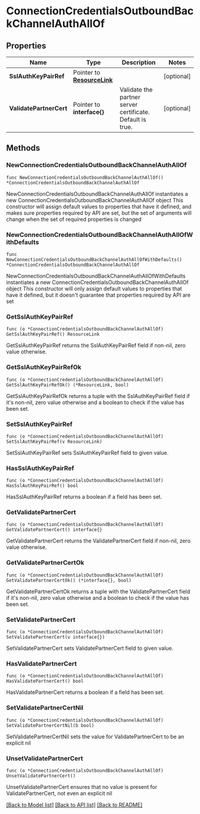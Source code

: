 # ConnectionCredentialsOutboundBackChannelAuthAllOf

## Properties

Name | Type | Description | Notes
------------ | ------------- | ------------- | -------------
**SslAuthKeyPairRef** | Pointer to [**ResourceLink**](ResourceLink.md) |  | [optional] 
**ValidatePartnerCert** | Pointer to **interface{}** | Validate the partner server certificate. Default is true. | [optional] 

## Methods

### NewConnectionCredentialsOutboundBackChannelAuthAllOf

`func NewConnectionCredentialsOutboundBackChannelAuthAllOf() *ConnectionCredentialsOutboundBackChannelAuthAllOf`

NewConnectionCredentialsOutboundBackChannelAuthAllOf instantiates a new ConnectionCredentialsOutboundBackChannelAuthAllOf object
This constructor will assign default values to properties that have it defined,
and makes sure properties required by API are set, but the set of arguments
will change when the set of required properties is changed

### NewConnectionCredentialsOutboundBackChannelAuthAllOfWithDefaults

`func NewConnectionCredentialsOutboundBackChannelAuthAllOfWithDefaults() *ConnectionCredentialsOutboundBackChannelAuthAllOf`

NewConnectionCredentialsOutboundBackChannelAuthAllOfWithDefaults instantiates a new ConnectionCredentialsOutboundBackChannelAuthAllOf object
This constructor will only assign default values to properties that have it defined,
but it doesn't guarantee that properties required by API are set

### GetSslAuthKeyPairRef

`func (o *ConnectionCredentialsOutboundBackChannelAuthAllOf) GetSslAuthKeyPairRef() ResourceLink`

GetSslAuthKeyPairRef returns the SslAuthKeyPairRef field if non-nil, zero value otherwise.

### GetSslAuthKeyPairRefOk

`func (o *ConnectionCredentialsOutboundBackChannelAuthAllOf) GetSslAuthKeyPairRefOk() (*ResourceLink, bool)`

GetSslAuthKeyPairRefOk returns a tuple with the SslAuthKeyPairRef field if it's non-nil, zero value otherwise
and a boolean to check if the value has been set.

### SetSslAuthKeyPairRef

`func (o *ConnectionCredentialsOutboundBackChannelAuthAllOf) SetSslAuthKeyPairRef(v ResourceLink)`

SetSslAuthKeyPairRef sets SslAuthKeyPairRef field to given value.

### HasSslAuthKeyPairRef

`func (o *ConnectionCredentialsOutboundBackChannelAuthAllOf) HasSslAuthKeyPairRef() bool`

HasSslAuthKeyPairRef returns a boolean if a field has been set.

### GetValidatePartnerCert

`func (o *ConnectionCredentialsOutboundBackChannelAuthAllOf) GetValidatePartnerCert() interface{}`

GetValidatePartnerCert returns the ValidatePartnerCert field if non-nil, zero value otherwise.

### GetValidatePartnerCertOk

`func (o *ConnectionCredentialsOutboundBackChannelAuthAllOf) GetValidatePartnerCertOk() (*interface{}, bool)`

GetValidatePartnerCertOk returns a tuple with the ValidatePartnerCert field if it's non-nil, zero value otherwise
and a boolean to check if the value has been set.

### SetValidatePartnerCert

`func (o *ConnectionCredentialsOutboundBackChannelAuthAllOf) SetValidatePartnerCert(v interface{})`

SetValidatePartnerCert sets ValidatePartnerCert field to given value.

### HasValidatePartnerCert

`func (o *ConnectionCredentialsOutboundBackChannelAuthAllOf) HasValidatePartnerCert() bool`

HasValidatePartnerCert returns a boolean if a field has been set.

### SetValidatePartnerCertNil

`func (o *ConnectionCredentialsOutboundBackChannelAuthAllOf) SetValidatePartnerCertNil(b bool)`

 SetValidatePartnerCertNil sets the value for ValidatePartnerCert to be an explicit nil

### UnsetValidatePartnerCert
`func (o *ConnectionCredentialsOutboundBackChannelAuthAllOf) UnsetValidatePartnerCert()`

UnsetValidatePartnerCert ensures that no value is present for ValidatePartnerCert, not even an explicit nil

[[Back to Model list]](../README.md#documentation-for-models) [[Back to API list]](../README.md#documentation-for-api-endpoints) [[Back to README]](../README.md)


